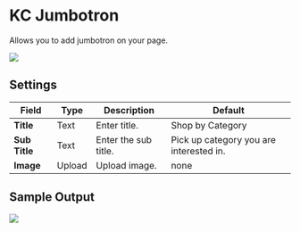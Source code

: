 # KC Jumbotron

Allows you to add jumbotron on your page.

![](http://transvelo.github.io/docs/bewear/images/kc-jumbotron-setting.png)

## Settings

| Field | Type | Description | Default
| -- | -- | -- | -- |
| **Title** | Text |  Enter title. | Shop by Category
| **Sub Title** | Text |  Enter the sub title. | Pick up category you are interested in.
| **Image** | Upload | Upload image.|none


## Sample Output

![](http://transvelo.github.io/docs/bewear/images/vc-jumbotron-output.png)

